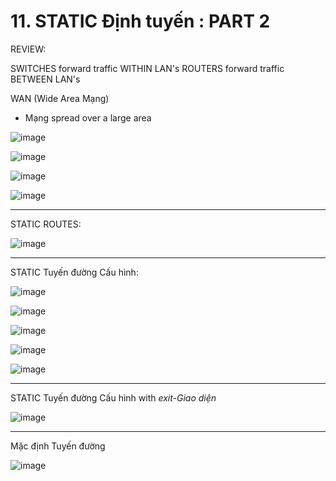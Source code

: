 # 11. STATIC Định tuyến : PART 2

REVIEW:

SWITCHES forward traffic WITHIN LAN's
ROUTERS forward traffic BETWEEN LAN's

WAN (Wide Area Mạng)

- Mạng spread over a large area

![image](https://github.com/psaumur/CCNA/assets/106411237/e44ac71c-91e3-4963-85da-ac07e475b248)


![image](https://github.com/psaumur/CCNA/assets/106411237/289212da-6c94-44fb-a1e3-1c066b56d79c)


![image](https://github.com/psaumur/CCNA/assets/106411237/f8f7d58b-89b7-412c-9cf6-c038338e105d)


![image](https://github.com/psaumur/CCNA/assets/106411237/63611407-719e-46d3-8331-a18533616285)

---

STATIC ROUTES:

![image](https://github.com/psaumur/CCNA/assets/106411237/10135afa-ace6-47f1-aada-1b73f243589b)

---

STATIC Tuyến đường Cấu hình:

![image](https://github.com/psaumur/CCNA/assets/106411237/d375a428-e171-4212-9698-2f2589878884)


![image](https://github.com/psaumur/CCNA/assets/106411237/012f4134-2667-421b-9b36-f449faebf423)


![image](https://github.com/psaumur/CCNA/assets/106411237/0a3ed6cb-c414-4365-aef4-754b4b82483e)


![image](https://github.com/psaumur/CCNA/assets/106411237/4379f8fb-a366-4279-a31c-ff2ba3f6fdb8)


![image](https://github.com/psaumur/CCNA/assets/106411237/6fed6489-c53c-404e-b794-b71c2e9b8e4f)

---

STATIC Tuyến đường Cấu hình with *exit-Giao diện*

![image](https://github.com/psaumur/CCNA/assets/106411237/dc93b5f9-791c-44fc-8b88-2053491183a9)

---

Mặc định Tuyến đường

![image](https://github.com/psaumur/CCNA/assets/106411237/a0eef93a-b40b-409b-8b51-6cdbace4ff45)
